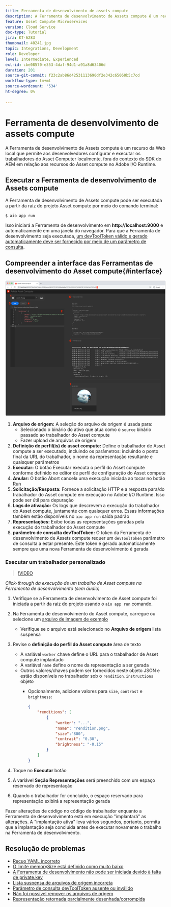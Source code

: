 ```yaml
---
title: Ferramenta de desenvolvimento de assets compute
description: A Ferramenta de desenvolvimento de Assets compute é um recurso da Web local que permite aos desenvolvedores configurar e executar os trabalhadores do Asset Computer localmente, fora do contexto do SDK do AEM em relação aos recursos do Asset compute no Adobe I/O Runtime.
feature: Asset Compute Microservices
version: Cloud Service
doc-type: Tutorial
jira: KT-6283
thumbnail: 40241.jpg
topic: Integrations, Development
role: Developer
level: Intermediate, Experienced
exl-id: cbe08570-e353-4daf-94d1-a91a8d63406d
duration: 201
source-git-commit: f23c2ab86d42531113690df2e342c65060b5c7cd
workflow-type: tm+mt
source-wordcount: '534'
ht-degree: 0%

---
```


# Ferramenta de desenvolvimento de assets compute

A Ferramenta de desenvolvimento de Assets compute é um recurso da Web local que permite aos desenvolvedores configurar e executar os trabalhadores do Asset Computer localmente, fora do contexto do SDK do AEM em relação aos recursos do Asset compute no Adobe I/O Runtime.

## Executar a Ferramenta de desenvolvimento de Assets compute

A Ferramenta de desenvolvimento de Assets compute pode ser executada a partir da raiz do projeto Asset compute por meio do comando terminal:

```
$ aio app run
```

Isso iniciará a Ferramenta de desenvolvimento em __http://localhost:9000__ e automaticamente em uma janela do navegador. Para que a Ferramenta de desenvolvimento seja executada, [um devToolToken válido e gerado automaticamente deve ser fornecido por meio de um parâmetro de consulta](#troubleshooting__devtooltoken).

## Compreender a interface das Ferramentas de desenvolvimento do Asset compute{#interface}

![Ferramenta de desenvolvimento de assets compute](./assets/development-tool/asset-compute-dev-tool.png)

1. __Arquivo de origem:__ A seleção do arquivo de origem é usada para:
   + Selecionado o binário do ativo que atua como o `source` binário passado ao trabalhador do Asset compute
   + Fazer upload de arquivos de origem
1. __Definição de perfil(is) de asset compute:__ Define o trabalhador de Asset compute a ser executado, incluindo os parâmetros: incluindo o ponto final da URL do trabalhador, o nome da representação resultante e quaisquer parâmetros
1. __Executar:__ O botão Executar executa o perfil do Asset compute conforme definido no editor de perfil de configuração do Asset compute
1. __Anular:__ O botão Abort cancela uma execução iniciada ao tocar no botão Run
1. __Solicitação/Resposta:__ Fornece a solicitação HTTP e a resposta para/do trabalhador do Asset compute em execução no Adobe I/O Runtime. Isso pode ser útil para depuração
1. __Logs de ativação:__ Os logs que descrevem a execução do trabalhador do Asset compute, juntamente com quaisquer erros. Essas informações também estão disponíveis no `aio app run` saída padrão
1. __Representações:__ Exibe todas as representações geradas pela execução do trabalhador do Asset compute
1. __parâmetro de consulta devToolToken:__ O token da Ferramenta de desenvolvimento de Assets compute requer um `devToolToken` parâmetro de consulta a estar presente. Este token é gerado automaticamente sempre que uma nova Ferramenta de desenvolvimento é gerada

### Executar um trabalhador personalizado

>[!VIDEO](https://video.tv.adobe.com/v/40241?quality=12&learn=on)

_Click-through da execução de um trabalho de Asset compute na Ferramenta de desenvolvimento (sem áudio)_

1. Verifique se a Ferramenta de desenvolvimento de Asset compute foi iniciada a partir da raiz do projeto usando o `aio app run` comando.
1. Na Ferramenta de desenvolvimento do Asset compute, carregue ou selecione um [arquivo de imagem de exemplo](../assets/samples/sample-file.jpg)
   + Verifique se o arquivo está selecionado no __Arquivo de origem__ lista suspensa
1. Revise o __definição do perfil do Asset compute__ área de texto
   + A variável `worker` chave define o URL para o trabalhador de Asset compute implantado
   + A variável `name` define o nome da representação a ser gerada
   + Outros valores/chaves podem ser fornecidos neste objeto JSON e estão disponíveis no trabalhador sob o `rendition.instructions` objeto
      + Opcionalmente, adicione valores para `size`, `contrast` e `brightness`:

        ```json
        {
            "renditions": [
                {
                    "worker": "...",
                    "name": "rendition.png",
                    "size":"800",
                    "contrast": "0.30",
                    "brightness": "-0.15"
                }
            ]
        }
        ```

1. Toque no __Executar__ botão
1. A variável __Seção Representações__ será preenchido com um espaço reservado de representação
1. Quando o trabalhador for concluído, o espaço reservado para representação exibirá a representação gerada

Fazer alterações de código no código do trabalhador enquanto a Ferramenta de desenvolvimento está em execução &quot;implantará&quot; as alterações. A &quot;implantação ativa&quot; leva vários segundos, portanto, permita que a implantação seja concluída antes de executar novamente o trabalho na Ferramenta de desenvolvimento.

## Resolução de problemas

+ [Recuo YAML incorreto](../troubleshooting.md#incorrect-yaml-indentation)
+ [O limite memorySize está definido como muito baixo](../troubleshooting.md#memorysize-limit-is-set-too-low)
+ [A Ferramenta de desenvolvimento não pode ser iniciada devido à falta de private.key](../troubleshooting.md#missing-private-key)
+ [Lista suspensa de arquivos de origem incorreta](../troubleshooting.md#source-files-dropdown-incorrect)
+ [Parâmetro de consulta devToolToken ausente ou inválido](../troubleshooting.md#missing-or-invalid-devtooltoken-query-parameter)
+ [Não foi possível remover os arquivos de origem](../troubleshooting.md#unable-to-remove-source-files)
+ [Representação retornada parcialmente desenhada/corrompida](../troubleshooting.md#rendition-returned-partially-drawn-or-corrupt)
